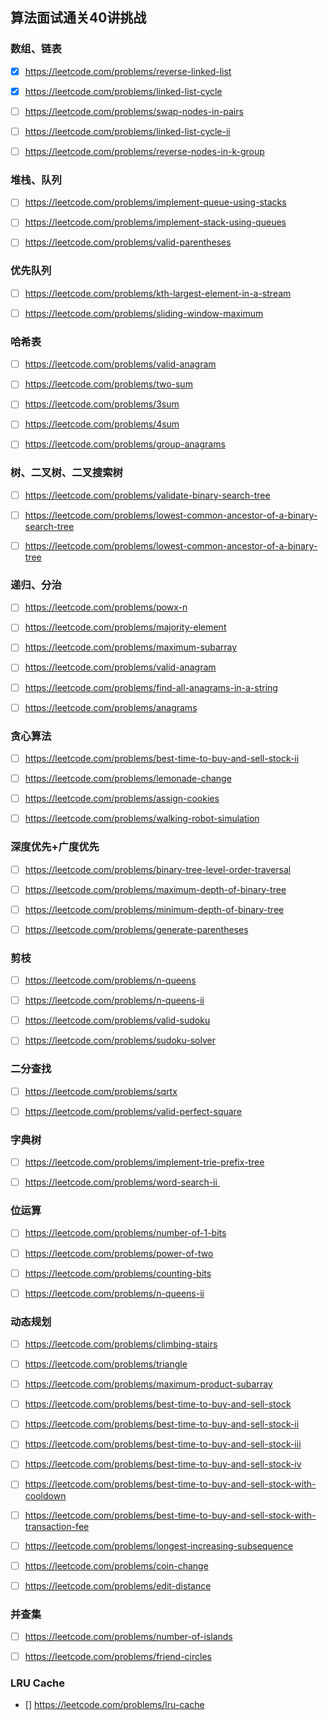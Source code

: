 ## 算法面试通关40讲挑战


### 数组、链表

- [x] https://leetcode.com/problems/reverse-linked-list 
- [x] https://leetcode.com/problems/linked-list-cycle
- [ ] https://leetcode.com/problems/swap-nodes-in-pairs 
- [ ] https://leetcode.com/problems/linked-list-cycle-ii
- [ ] https://leetcode.com/problems/reverse-nodes-in-k-group


### 堆栈、队列

- [ ] https://leetcode.com/problems/implement-queue-using-stacks
- [ ] https://leetcode.com/problems/implement-stack-using-queues 
- [ ] https://leetcode.com/problems/valid-parentheses


### 优先队列

- [ ] https://leetcode.com/problems/kth-largest-element-in-a-stream
- [ ] https://leetcode.com/problems/sliding-window-maximum


### 哈希表

- [ ] https://leetcode.com/problems/valid-anagram 
- [ ] https://leetcode.com/problems/two-sum
- [ ] https://leetcode.com/problems/3sum
- [ ] https://leetcode.com/problems/4sum
- [ ] https://leetcode.com/problems/group-anagrams


### 树、二叉树、二叉搜索树

- [ ] https://leetcode.com/problems/validate-binary-search-tree 
- [ ] https://leetcode.com/problems/lowest-common-ancestor-of-a-binary-search-tree
- [ ] https://leetcode.com/problems/lowest-common-ancestor-of-a-binary-tree

     
### 递归、分治

- [ ] https://leetcode.com/problems/powx-n
- [ ] https://leetcode.com/problems/majority-element
- [ ] https://leetcode.com/problems/maximum-subarray
- [ ] https://leetcode.com/problems/valid-anagram
- [ ] https://leetcode.com/problems/find-all-anagrams-in-a-string
- [ ] https://leetcode.com/problems/anagrams


### 贪⼼算法

- [ ] https://leetcode.com/problems/best-time-to-buy-and-sell-stock-ii 
- [ ] https://leetcode.com/problems/lemonade-change
- [ ] https://leetcode.com/problems/assign-cookies
- [ ] https://leetcode.com/problems/walking-robot-simulation


### 深度优先+广度优先 

- [ ] https://leetcode.com/problems/binary-tree-level-order-traversal
- [ ] https://leetcode.com/problems/maximum-depth-of-binary-tree
- [ ] https://leetcode.com/problems/minimum-depth-of-binary-tree 
- [ ] https://leetcode.com/problems/generate-parentheses


### 剪枝

- [ ] https://leetcode.com/problems/n-queens
- [ ] https://leetcode.com/problems/n-queens-ii
- [ ] https://leetcode.com/problems/valid-sudoku
- [ ] https://leetcode.com/problems/sudoku-solver


### ⼆分查找

- [ ] https://leetcode.com/problems/sqrtx
- [ ] https://leetcode.com/problems/valid-perfect-square


### 字典树

- [ ] https://leetcode.com/problems/implement-trie-prefix-tree
- [ ] https://leetcode.com/problems/word-search-ii 


### 位运算

- [ ] https://leetcode.com/problems/number-of-1-bits
- [ ] https://leetcode.com/problems/power-of-two
- [ ] https://leetcode.com/problems/counting-bits 
- [ ] https://leetcode.com/problems/n-queens-ii


### 动态规划

- [ ] https://leetcode.com/problems/climbing-stairs
- [ ] https://leetcode.com/problems/triangle
- [ ] https://leetcode.com/problems/maximum-product-subarray
- [ ] https://leetcode.com/problems/best-time-to-buy-and-sell-stock
- [ ] https://leetcode.com/problems/best-time-to-buy-and-sell-stock-ii
- [ ] https://leetcode.com/problems/best-time-to-buy-and-sell-stock-iii
- [ ] https://leetcode.com/problems/best-time-to-buy-and-sell-stock-iv
- [ ] https://leetcode.com/problems/best-time-to-buy-and-sell-stock-with-cooldown
- [ ] https://leetcode.com/problems/best-time-to-buy-and-sell-stock-with-transaction-fee
- [ ] https://leetcode.com/problems/longest-increasing-subsequence 
- [ ] https://leetcode.com/problems/coin-change
- [ ] https://leetcode.com/problems/edit-distance


### 并查集

- [ ] https://leetcode.com/problems/number-of-islands
- [ ] https://leetcode.com/problems/friend-circles


### LRU Cache

- [] https://leetcode.com/problems/lru-cache
